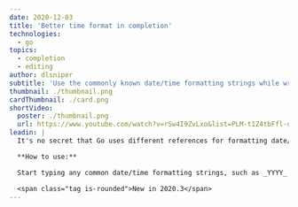 ```yaml
---
date: 2020-12-03
title: 'Better time format in completion'
technologies:
  - go
topics:
  - completion
  - editing
author: dlsniper
subtitle: 'Use the commonly known date/time formatting strings while writing time formatting in Go'
thumbnail: ./thumbnail.png
cardThumbnail: ./card.png
shortVideo:
  poster: ./thumbnail.png
  url: https://www.youtube.com/watch?v=rSw4I9ZvLxo&list=PLM-t1Z4tbFfl-umlMg_ND7gW9rGjTDzKt&index=11
leadin: |
  It's no secret that Go uses different references for formatting date/time. When coming from other programming languages, you may try to use _YYYY_ instead of Go's _2006_ string to format the year. This is where GoLand can help you by suggesting the common date/time formats, such as _YYYY_ or _DD_ and converting them to Go's formatting directives.

  **How to use:**

  Start typing any common date/time formatting strings, such as _YYYY_ or _DD_ and the IDE will convert them automatically. You can also use other identifiers, such as _year_ or _day_, to activate this feature. This works for both **time.Time.Format** and **time.Parse** funcitons.

  <span class="tag is-rounded">New in 2020.3</span>
---
```


